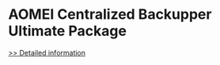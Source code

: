 # AOMEI Centralized Backupper Ultimate Package
[>> Detailed information](https://secure.shareit.com/shareit/product.html?productid=300870574&affiliateid=200057808)
